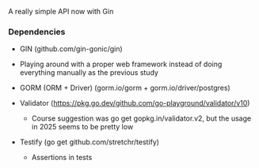 A really simple API now with Gin


### Dependencies

- GIN (github.com/gin-gonic/gin)
 - Playing around with a proper web framework instead of doing everything manually as the previous study

- GORM (ORM + Driver) (gorm.io/gorm + gorm.io/driver/postgres) 

- Validator (https://pkg.go.dev/github.com/go-playground/validator/v10)
   - Course suggestion was go get gopkg.in/validator.v2, but the usage in 2025 seems to be pretty low

- Testify (go get github.com/stretchr/testify)
   - Assertions in tests
